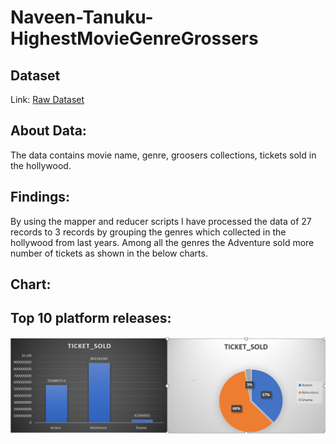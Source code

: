 # Naveen-Tanuku-HighestMovieGenreGrossers
## Dataset
Link: [Raw Dataset](https://www.kaggle.com/johnharshith/hollywood-theatrical-market-synopsis-1995-to-2021?select=HighestGrossers.csv)

## About Data: 
The data contains movie name, genre, groosers collections, tickets sold in the hollywood.

## Findings: 
By using the mapper and reducer scripts I have processed the data of 27 records to 3 records by grouping the genres which collected in the hollywood from last years. Among all the genres the Adventure sold more number of tickets as shown in the below charts.

## Chart: 
## Top 10 platform releases: 
![image](Capture.PNG)
